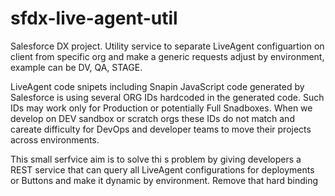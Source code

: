 # sfdx-live-agent-util
Salesforce DX project. Utility service to separate LiveAgent configuartion on client from specific org and make a generic requests adjust by environment, example can be DV, QA, STAGE.

LiveAgent code snipets including Snapin JavaScript code generated by Salesforce is using several ORG IDs hardcoded in the generated code. Such IDs may work only for Production or potentially Full Snadboxes. When we develop on DEV sandbox or scratch orgs these IDs do not match and careate difficulty for DevOps and developer teams to move their projects across environments.

This small serfvice aim is to solve thi s problem by giving developers a REST service that can query all LiveAgent configurations for deployments or Buttons and make it dynamic by environment. Remove that hard binding

